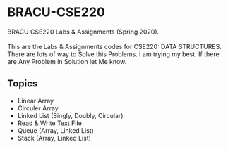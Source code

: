 # BRACU-CSE220
BRACU CSE220 Labs & Assignments (Spring 2020). <br> <br>
This are the Labs & Assignments codes for CSE220: DATA STRUCTURES. There are lots of way to Solve this Problems. I am trying my best. If there are Any Problem in Solution let Me know. 

<h2>Topics</h2>
  <ul>
  <li>Linear Array</li>
  <li>Circuler Array</li>
  <li>Linked List (Singly, Doubly, Circular)</li>
  <li>Read & Write Text File</li>
  <li>Queue (Array, Linked List)</li>
  <li>Stack (Array, Linked List)</li>
</ul>
